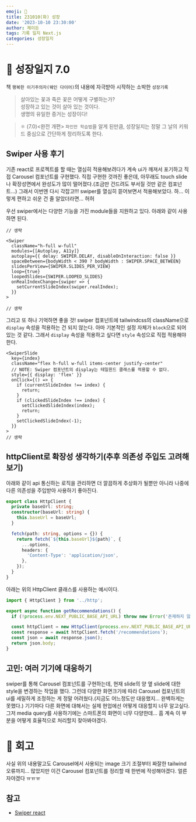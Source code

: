 ```yaml
---
emoji: 🌱
title: 231010(화) 성장
date: '2023-10-10 23:30:00'
author: 제이든
tags: 기록 일지 Next.js
categories: 성장일지
---
```


# 🚤 성장일지 7.0

책 `행복한 이기주의자(웨인 다이어)`의 내용에 자극받아 시작하는 소박한 `성장기록`

> 살아있는 꽃과 죽은 꽃은 어떻게 구별하는가?<br/>
> 성장하고 있는 것이 살아 있는 것이다.<br/>
> 생명의 유일한 증거는 성장이다!

> ⚛ (7.0)<완전 개편> `파인만 학습법`을 알게 된만큼, 성장일지는 정말 그 날의 키워드 중심으로 간단하게 정리하도록 한다.

## Swiper 사용 후기

기존 react로 프로젝트를 할 때는 열심히 적용해보려다가 계속 ui가 깨져서 포기하고 직접 Carousel 컴포넌트를 구현했다. 직접 구현한 것까진 좋은데, 아무래도 touch slide나 확장성면에서 완성도가 많이 떨어졌다.(조금만 건드려도 부서질 것만 같은 컴포넌트...) 그래서 이번엔 다시 각잡고!!! swiper를 열심히 뜯어보면서 적용해보았다. 하... 이렇게 편하고 쉬운 건 줄 알았더라면... 허허

우선 swiper에서는 다양한 기능을 가진 module들을 지원하고 있다. 아래와 같이 사용하면 된다.

```tsx
// 생략

<Swiper
  className="h-full w-full"
  modules={[Autoplay, A11y]}
  autoplay={{ delay: SWIPER.DELAY, disableOnInteraction: false }}
  spaceBetween={bodyWidth < 390 ? bodyWidth : SWIPER.SPACE_BETWEEN}
  slidesPerView={SWIPER.SLIDES_PER_VIEW}
  loop={true}
  loopedSlides={SWIPER.LOOPED_SLIDES}
  onRealIndexChange={swiper => {
    setCurrentSlideIndex(swiper.realIndex);
  }}
>

// 생략
```

그리고 또 하나 기억하면 좋을 것! swiper 컴포넌트에 tailwindcss의 className으로 `display` 속성을 적용하는 건 되지 않는다. 아마 기본적인 설정 자체가 `block`으로 되어있는 것 같다. 그래서 `display` 속성을 적용하고 싶다면 `style` 속성으로 직접 적용해야 한다.

```tsx
<SwiperSlide
  key={index}
  className="flex h-full w-full items-center justify-center"
  // NOTE: Swiper 컴포넌트의 display는 테일윈드 클래스를 적용할 수 없다.
  style={{ display: 'flex' }}
  onClick={() => {
    if (currentSlideIndex !== index) {
      return;
    }
    if (clickedSlideIndex !== index) {
      setClickedSlideIndex(index);
      return;
    }
    setClickedSlideIndex(-1);
  }}
>
// 생략
```

## httpClient로 확장성 생각하기(추후 의존성 주입도 고려해보기)

아래와 같이 api 통신하는 로직을 관리하면 더 깔끔하게 추상화가 될뿐만 아니라 나중에 다른 의존성을 주입받아 사용하기 좋아진다.

```ts
export class HttpClient {
  private baseUrl: string;
  constructor(baseUrl: string) {
    this.baseUrl = baseUrl;
  }

  fetch(path: string, options = {}) {
    return fetch(`${this.baseUrl}${path}`, {
      ...options,
      headers: {
        'Content-Type': 'application/json',
      },
    });
  }
}
```

아래는 위의 HttpClient 클래스를 사용하는 예시이다.

```ts
import { HttpClient } from '../http';

export async function getRecommendations() {
  if (!process.env.NEXT_PUBLIC_BASE_API_URL) throw new Error('존재하지 않는 환경변수입니다.');

  const httpClient = new HttpClient(process.env.NEXT_PUBLIC_BASE_API_URL);
  const response = await httpClient.fetch('/recommendations');
  const json = await response.json();
  return json.body;
}
```

## 고민: 여러 기기에 대응하기

swiper를 통해 Carousel 컴포넌트를 구현하는데, 현재 slide의 양 옆 slide에 대한 style을 변경하는 작업을 했다. 그런데 다양한 화면크기에 따라 Carousel 컴포넌트의 ui를 세밀하게 조정하는 게 정말 어려웠다.(지금도 어느정도만 대응했지... 완벽하게는 못했다.) 기기마다 다른 화면에 대해서는 실제 현업에선 어떻게 대응할지 너무 알고싶다. 그저 media query를 사용하기에는 스마트폰의 화면이 너무 다양한데... 흠 계속 이 부분을 어떻게 효율적으로 처리할지 찾아봐야겠다.

# 📝 회고

사실 위의 내용말고도 Carousel에서 사용되는 image 크기 조절부터 짜잘한 tailwind 오류까지... 많았지만 이건 Carousel 컴포넌트를 정리할 때 한번에 작성해야겠다. 얼른 자야겠다 ㅠㅠㅠ

## 참고

- [Swiper react](https://swiperjs.com/react)

```toc

```
